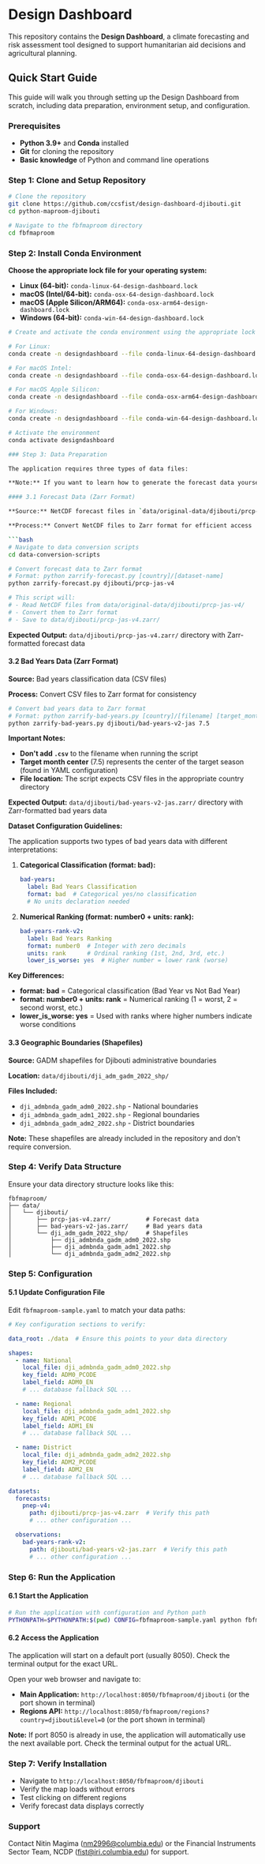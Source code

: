 # Design Dashboard

This repository contains the **Design Dashboard**, a climate forecasting and risk assessment tool designed to support humanitarian aid decisions and agricultural planning.


## Quick Start Guide

This guide will walk you through setting up the Design Dashboard from scratch, including data preparation, environment setup, and configuration.

### Prerequisites

- **Python 3.9+** and **Conda** installed
- **Git** for cloning the repository
- **Basic knowledge** of Python and command line operations

### Step 1: Clone and Setup Repository

```bash
# Clone the repository
git clone https://github.com/ccsfist/design-dashboard-djibouti.git
cd python-maproom-djibouti

# Navigate to the fbfmaproom directory
cd fbfmaproom
```

### Step 2: Install Conda Environment

**Choose the appropriate lock file for your operating system:**

- **Linux (64-bit):** `conda-linux-64-design-dashboard.lock`
- **macOS (Intel/64-bit):** `conda-osx-64-design-dashboard.lock`
- **macOS (Apple Silicon/ARM64):** `conda-osx-arm64-design-dashboard.lock`
- **Windows (64-bit):** `conda-win-64-design-dashboard.lock`

```bash
# Create and activate the conda environment using the appropriate lock file

# For Linux:
conda create -n designdashboard --file conda-linux-64-design-dashboard.lock

# For macOS Intel:
conda create -n designdashboard --file conda-osx-64-design-dashboard.lock

# For macOS Apple Silicon:
conda create -n designdashboard --file conda-osx-arm64-design-dashboard.lock

# For Windows:
conda create -n designdashboard --file conda-win-64-design-dashboard.lock

# Activate the environment
conda activate designdashboard

### Step 3: Data Preparation

The application requires three types of data files:

**Note:** If you want to learn how to generate the forecast data yourself, check the [PyCPT 2.5 Seasonal Forecast User Guide](https://iri-pycpt.github.io/PyCPT2-Seasonal-Forecast-User-Guide/intro.html). All the forecasts for Djibouti can be found in the `python_maproom_djibouti` submodule folder.

#### 3.1 Forecast Data (Zarr Format)

**Source:** NetCDF forecast files in `data/original-data/djibouti/prcp-jas-v4/`

**Process:** Convert NetCDF files to Zarr format for efficient access

```bash
# Navigate to data conversion scripts
cd data-conversion-scripts

# Convert forecast data to Zarr format
# Format: python zarrify-forecast.py [country]/[dataset-name]
python zarrify-forecast.py djibouti/prcp-jas-v4

# This script will:
# - Read NetCDF files from data/original-data/djibouti/prcp-jas-v4/
# - Convert them to Zarr format
# - Save to data/djibouti/prcp-jas-v4.zarr/
```

**Expected Output:** `data/djibouti/prcp-jas-v4.zarr/` directory with Zarr-formatted forecast data

#### 3.2 Bad Years Data (Zarr Format)

**Source:** Bad years classification data (CSV files)

**Process:** Convert CSV files to Zarr format for consistency

```bash
# Convert bad years data to Zarr format
# Format: python zarrify-bad-years.py [country]/[filename] [target_month_center]
python zarrify-bad-years.py djibouti/bad-years-v2-jas 7.5
```

**Important Notes:**
- **Don't add `.csv`** to the filename when running the script
- **Target month center** (7.5) represents the center of the target season (found in YAML configuration)
- **File location:** The script expects CSV files in the appropriate country directory

**Expected Output:** `data/djibouti/bad-years-v2-jas.zarr/` directory with Zarr-formatted bad years data

**Dataset Configuration Guidelines:**

The application supports two types of bad years data with different interpretations:

1. **Categorical Classification (format: bad):**
   ```yaml
   bad-years:
     label: Bad Years Classification
     format: bad  # Categorical yes/no classification
     # No units declaration needed
   ```

2. **Numerical Ranking (format: number0 + units: rank):**
   ```yaml
   bad-years-rank-v2:
     label: Bad Years Ranking
     format: number0  # Integer with zero decimals
     units: rank      # Ordinal ranking (1st, 2nd, 3rd, etc.)
     lower_is_worse: yes  # Higher number = lower rank (worse)
   ```

**Key Differences:**
- **format: bad** = Categorical classification (Bad Year vs Not Bad Year)
- **format: number0 + units: rank** = Numerical ranking (1 = worst, 2 = second worst, etc.)
- **lower_is_worse: yes** = Used with ranks where higher numbers indicate worse conditions

#### 3.3 Geographic Boundaries (Shapefiles)

**Source:** GADM shapefiles for Djibouti administrative boundaries

**Location:** `data/djibouti/dji_adm_gadm_2022_shp/`

**Files Included:**
- `dji_admbnda_gadm_adm0_2022.shp` - National boundaries
- `dji_admbnda_gadm_adm1_2022.shp` - Regional boundaries  
- `dji_admbnda_gadm_adm2_2022.shp` - District boundaries

**Note:** These shapefiles are already included in the repository and don't require conversion.

### Step 4: Verify Data Structure

Ensure your data directory structure looks like this:

```
fbfmaproom/
├── data/
│   └── djibouti/
│       ├── prcp-jas-v4.zarr/          # Forecast data
│       ├── bad-years-v2-jas.zarr/     # Bad years data
│       └── dji_adm_gadm_2022_shp/     # Shapefiles
│           ├── dji_admbnda_gadm_adm0_2022.shp
│           ├── dji_admbnda_gadm_adm1_2022.shp
│           └── dji_admbnda_gadm_adm2_2022.shp
```



### Step 5: Configuration

#### 5.1 Update Configuration File

Edit `fbfmaproom-sample.yaml` to match your data paths:

```yaml
# Key configuration sections to verify:

data_root: ./data  # Ensure this points to your data directory

shapes:
  - name: National
    local_file: dji_admbnda_gadm_adm0_2022.shp
    key_field: ADM0_PCODE
    label_field: ADM0_EN
    # ... database fallback SQL ...

  - name: Regional  
    local_file: dji_admbnda_gadm_adm1_2022.shp
    key_field: ADM1_PCODE
    label_field: ADM1_EN
    # ... database fallback SQL ...

  - name: District
    local_file: dji_admbnda_gadm_adm2_2022.shp
    key_field: ADM2_PCODE
    label_field: ADM2_EN
    # ... database fallback SQL ...

datasets:
  forecasts:
    pnep-v4:
      path: djibouti/prcp-jas-v4.zarr  # Verify this path
      # ... other configuration ...

  observations:
    bad-years-rank-v2:
      path: djibouti/bad-years-v2-jas.zarr  # Verify this path
      # ... other configuration ...
```



### Step 6: Run the Application

#### 6.1 Start the Application

```bash
# Run the application with configuration and Python path
PYTHONPATH=$PYTHONPATH:$(pwd) CONFIG=fbfmaproom-sample.yaml python fbfmaproom.py
```

#### 6.2 Access the Application

The application will start on a default port (usually 8050). Check the terminal output for the exact URL.

Open your web browser and navigate to:
- **Main Application:** `http://localhost:8050/fbfmaproom/djibouti` (or the port shown in terminal)
- **Regions API:** `http://localhost:8050/fbfmaproom/regions?country=djibouti&level=0` (or the port shown in terminal)

**Note:** If port 8050 is already in use, the application will automatically use the next available port. Check the terminal output for the actual URL.

### Step 7: Verify Installation

- Navigate to `http://localhost:8050/fbfmaproom/djibouti`
- Verify the map loads without errors
- Test clicking on different regions
- Verify forecast data displays correctly

### Support

Contact Nitin Magima (nm2996@columbia.edu) or the Financial Instruments Sector Team, NCDP (fist@iri.columbia.edu) for support.



